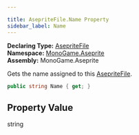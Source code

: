 ```yaml
---

title: AsepriteFile.Name Property
sidebar_label: Name
---
```

**Declaring Type:** [AsepriteFile](../)  
**Namespace:** [MonoGame.Aseprite](../../)  
**Assembly:** MonoGame.Aseprite

Gets the name assigned to this  [AsepriteFile](../).

```csharp
public string Name { get; }
```

## Property Value

string


